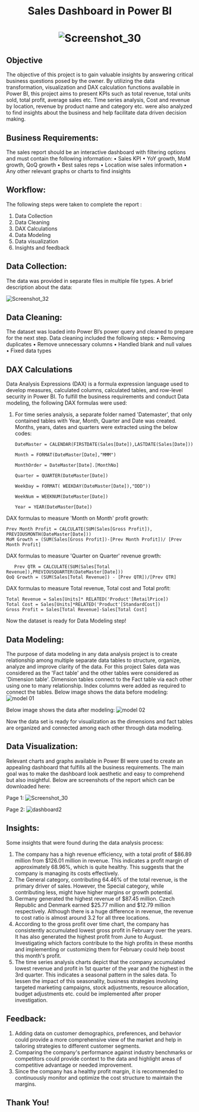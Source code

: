 # <p align="center">Sales Dashboard in Power BI</p>
# <p align="center">![Screenshot_30](https://github.com/Rantu7/Sales-Dashboard-in-Power-BI/assets/167998182/c91daed5-720b-4b95-b50c-b224b6f83abe)</p>

## Objective
The objective of this project is to gain valuable insights by answering critical business questions posed by the owner. By utilizing the data transformation, visualization and DAX calculation functions available in Power BI, this project aims to present KPIs such as total revenue, total units sold, total profit, average sales etc. Time series analysis, Cost and revenue by location, revenue by product name and category etc. were also analyzed to find insights about the business and help facilitate data driven decision making.

## Business Requirements:
The sales report should be an interactive dashboard with filtering options and must contain the following information:
•	Sales KPI
•	YoY growth, MoM growth, QoQ growth
•	Best sales reps
•	Location wise sales information
•	Any other relevant graphs or charts to find insights

## Workflow:
The following steps were taken to complete the report :
1.	Data Collection
2.	Data Cleaning 
3.	DAX Calculations
4.	Data Modeling
5.	Data visualization
6.	Insights and feedback

  ## Data Collection:
The data was provided in separate files in multiple file types. A brief description about the data:

![Screenshot_32](https://github.com/Rantu7/Sales-Dashboard-in-Power-BI/assets/167998182/67a871e6-91a1-4533-8bed-533444d5b081)

## Data Cleaning:
The dataset was loaded into Power BI’s power query and cleaned to prepare for the next step. Data cleaning included the following steps:
•	Removing duplicates
•	Remove unnecessary columns
•	Handled blank and null values
•	Fixed data types 

## DAX Calculations
Data Analysis Expressions (DAX) is a formula expression language used to develop measures, calculated columns, calculated tables, and row-level security in Power BI. To fulfill the business requirements and conduct Data modeling, the following DAX formulas were used:
1. For time series analysis, a separate folder named 'Datemaster', that only contained tables with Year, Month, Quarter and Date was created. Months, years, dates and quarters were extracted using the below codes:
 
   ```dax
   DateMaster = CALENDAR(FIRSTDATE(Sales[Date]),LASTDATE(Sales[Date]))
    ```
   
     ```dax
   Month = FORMAT(DateMaster[Date],"MMM")
    ```
     
   ```dax
   MonthOrder = DateMaster[Date].[MonthNo]
    ```
   
   ```dax
   Quarter = QUARTER(DateMaster[Date])
    ```
    
    ```dax
   WeekDay = FORMAT( WEEKDAY(DateMaster[Date]),"DDD"))
    ```
    
   ```dax
   WeekNum = WEEKNUM(DateMaster[Date])
    ``` 
    
    ```dax
    Year = YEAR(DateMaster[Date])
    ```

DAX formulas to measure 'Month on Month' profit growth:
       
   ```dax
Prev Month Profit = CALCULATE(SUM(Sales[Gross Profit]), PREVIOUSMONTH(DateMaster[Date]))
MoM Growth = (SUM(Sales[Gross Profit])-[Prev Month Profit])/ [Prev Month Profit]
   ```
DAX formulas to measure  'Quarter on Quarter' revenue growth:
 ```dax
    Prev QTR = CALCULATE(SUM(Sales[Total Revenue]),PREVIOUSQUARTER(DateMaster[Date]))
QoQ Growth = (SUM(Sales[Total Revenue]) - [Prev QTR])/[Prev QTR]

   ```
DAX formulas to measure Total revenue, Total cost and Total profit:
  ```dax
  Total Revenue = Sales[Units]* RELATED('Product'[RetailPrice])
Total Cost = Sales[Units]*RELATED('Product'[StandardCost])
Gross Profit = Sales[Total Revenue]-Sales[Total Cost]
  ```

  Now the dataset is ready for Data Modeling step!
  
 ## Data Modeling: 
The purpose of data modeling in any data analysis project is to create relationship among multiple separate data tables to structure, organize, analyze and improve clarity of the data. For this project Sales data was considered as the 'Fact table' and the other tables were considered as 'Dimension table'. Dimension tables connect to the Fact table via each other using one to many relationship. Index columns were added as required to connect the tables. Below image shows the data before  modeling:
![model 01](https://github.com/Rantu7/Sales-Dashboard-in-Power-BI/assets/167998182/fe2029eb-1607-4a71-9713-b65eca4781ab)

Below image shows the data after modeling:
![model 02](https://github.com/Rantu7/Sales-Dashboard-in-Power-BI/assets/167998182/7a6da1dc-5d6e-46ec-923d-bdbe57ae2979)

 Now the data set is ready for visualization as the dimensions and fact tables are organized and connected among each other through data modeling.

## Data Visualization:
Relevant charts and graphs available in Power BI were used to create an appealing dashboard that fulfills all the business requirements. The main goal was to make the dashboard look aesthetic and easy to comprehend but also insightful. Below are screenshots of the report which can be downloaded here:

Page 1:
![Screenshot_30](https://github.com/Rantu7/Sales-Dashboard-in-Power-BI/assets/167998182/c91daed5-720b-4b95-b50c-b224b6f83abe)

Page 2:
![dashboard2](https://github.com/Rantu7/Sales-Dashboard-in-Power-BI/assets/167998182/89efe080-b116-4985-b92e-8df849ba69ac)

## Insights:
 Some insights that were found during the data analysis process:
1.	The company has a high revenue efficiency, with a total profit of $86.89 million from $126.01 million in revenue. This indicates a profit margin of approximately 68.96%, which is quite healthy. This suggests that the company is managing its costs effectively.
2.	The General category, contributing 64.46% of the total revenue, is the primary driver of sales. However, the Special category, while contributing less, might have higher margins or growth potential.
3.	Germany generated the highest revenue of $87.45 million. Czech Republic and Denmark earned $25.77 million and $12.79 million respectively. Although there is a huge difference in revenue, the revenue to cost ratio is almost around 3.2 for all three locations.
4.	According to the gross profit over time chart, the company has consistently accumulated lowest gross profit in February over the years. It has also generated the highest profit from June to August. Investigating which factors contribute to the high profits in these months and implementing or customizing them for February could help boost this month's profit.
5.	The time series analysis charts depict that the company accumulated lowest revenue and profit in 1st quarter of the year and the highest in the 3rd quarter. This indicates a seasonal pattern in the sales data. To lessen the impact of this seasonality, business strategies involving targeted marketing campaigns, stock adjustments, resource allocation, budget adjustments etc. could be implemented after proper investigation.

## Feedback:
1.	Adding data on customer demographics, preferences, and behavior could provide a more comprehensive view of the market and help in tailoring strategies to different customer segments.
2.	Comparing the company's performance against industry benchmarks or competitors could provide context to the data and highlight areas of competitive advantage or needed improvement.
3.	Since the company has a healthy profit margin, it is recommended to continuously monitor and optimize the cost structure to maintain the margins.

## Thank You!




